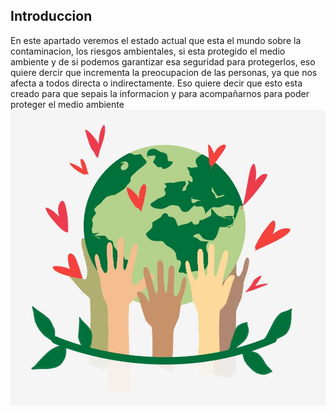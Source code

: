 ## Introduccion
En este apartado veremos el estado actual que esta el mundo sobre la contaminacion, los riesgos ambientales, si esta protegido el medio ambiente y de si podemos garantizar esa seguridad para protegerlos, eso quiere dercir que incrementa la preocupacion de las personas, ya que nos afecta a todos directa o indirectamente.
Eso quiere decir que esto esta creado para que sepais la informacion y para acompañarnos para poder proteger el medio ambiente 
![image](introduccion.jpg)
